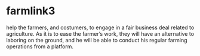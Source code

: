 # farmlink3
help the farmers, and costumers, to engage in a fair business deal related to agriculture. As it is to ease the farmer’s work, they will have an alternative to laboring on the ground, and he will be able to conduct his regular farming operations from a platform. 
